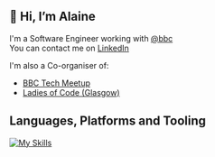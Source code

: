 ## 👋 Hi, I’m Alaine

I'm a Software Engineer working with [@bbc](https://github.com/bbc)  
You can contact me on [LinkedIn](https://www.linkedin.com/in/alaine-miller-b249ab133)  

I'm also a Co-organiser of:
- [BBC Tech Meetup](https://www.meetup.com/bbc-tech-meetup/) 
- [Ladies of Code (Glasgow)](https://www.meetup.com/ladies-of-code-glasgow)

## Languages, Platforms and Tooling

[![My Skills](https://skillicons.dev/icons?i=java,js,py,clojure,aws,figma,github,gitlab,gherkin,gradle,html,idea,jenkins,nodejs,npm,obsidian,postgres,vscode&perline=9)](https://skillicons.dev)

